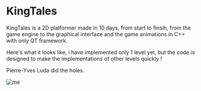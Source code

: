 # KingTales

KingTales is a 2D platformer made in 10 days, from start to finsih, from the game engine to the graphical interface and the game animations in C++ with only QT framework.

Here's what it looks like, i have implemented only 1 level yet, but the code is designed to make the implementations of other levels quickly !

Pierre-Yves Luda did the holes.

![me](https://github.com/AntoninLagarrigue/KingTales-VideoGame/blob/master/Images_du_jeu.gif)
